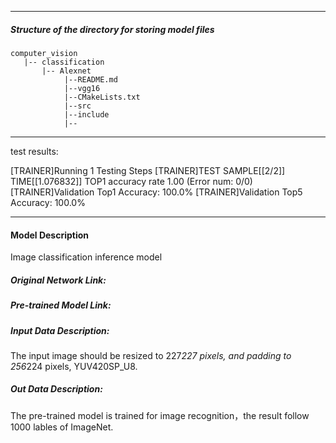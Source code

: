 *******************************************************************************
##### Structure of the directory for storing model files
```
computer_vision
   |-- classification   
       |-- Alexnet
            |--README.md            
            |--vgg16    
            |--CMakeLists.txt   
            |--src
            |--include
            |--
```
*******************************************************************************

  test results:

[TRAINER]Running 1 Testing Steps
[TRAINER]TEST SAMPLE[[2/2]] TIME[[1.076832]] TOP1 accuracy rate 1.00 (Error num: 0/0)
[TRAINER]Validation Top1 Accuracy: 100.0%
[TRAINER]Validation Top5 Accuracy: 100.0%


*******************************************************************************
#### Model Description

Image classification inference model

##### Original Network Link:



##### Pre-trained Model Link:




##### Input Data Description:

The input image should be resized to 227*227 pixels, and padding to 256*224 pixels, YUV420SP_U8.

##### Out Data Description:

The pre-trained model is trained for image recognition，the result follow 1000 lables of ImageNet.




